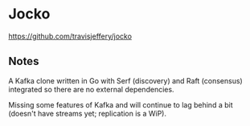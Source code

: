 # Jocko

https://github.com/travisjeffery/jocko

## Notes

A Kafka clone written in Go with Serf (discovery) and Raft (consensus) integrated so there are no external dependencies.

Missing some features of Kafka and will continue to lag behind a bit (doesn't have streams yet; replication is a WiP).


